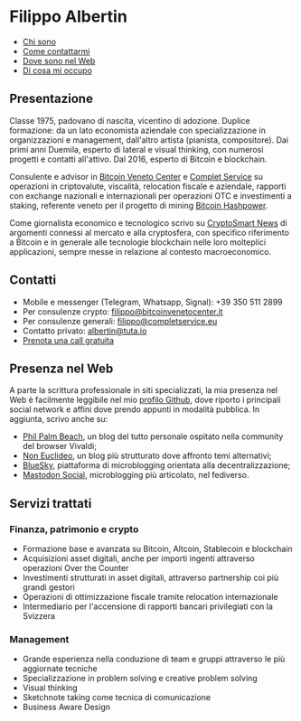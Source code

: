 # Filippo Albertin

* [Chi sono](#presentazione)
* [Come contattarmi](#contatti)
* [Dove sono nel Web](#presenza-nel-web)
* [Di cosa mi occupo](#servizi-trattati)

## Presentazione

Classe 1975, padovano di nascita, vicentino di adozione. Duplice formazione: da un lato economista aziendale con specializzazione in organizzazioni e management, dall'altro artista (pianista, compositore). Dai primi anni Duemila, esperto di lateral e visual thinking, con numerosi progetti e contatti all'attivo. Dal 2016, esperto di Bitcoin e blockchain.

Consulente e advisor in [Bitcoin Veneto Center](http://www.bitcoinvenetocenter.it) e [Complet Service](http://www.completservice.eu) su operazioni in criptovalute, viscalità, relocation fiscale e aziendale, rapporti con exchange nazionali e internazionali per operazioni OTC e investimenti a staking, referente veneto per il progetto di mining [Bitcoin Hashpower](https://bitcoinhash.io).

Come giornalista economico e tecnologico scrivo su [CryptoSmart News](https://cryptosmart.it/crypto-blog) di argomenti connessi al mercato e alla cryptosfera, con specifico riferimento a Bitcoin e in generale alle tecnologie blockchain nelle loro molteplici applicazioni, sempre messe in relazione al contesto macroeconomico.

## Contatti

* Mobile e messenger (Telegram, Whatsapp, Signal): +39 350 511 2899
* Per consulenze crypto: filippo@bitcoinvenetocenter.it
* Per consulenze generali: filippo@completservice.eu
* Contatto privato: albertin@tuta.io
* [Prenota una call gratuita](https://calendly.com/filippoalbertin/new-meeting)

## Presenza nel Web

A parte la scrittura professionale in siti specializzati, la mia presenza nel Web è facilmente leggibile nel mio [profilo Github](https://github.com/filippoalbertin), dove riporto i principali social network e affini dove prendo appunti in modalità pubblica. In aggiunta, scrivo anche su:

* [Phil Palm Beach](https://palmbeach.vivaldi.net/), un blog del tutto personale ospitato nella community del browser Vivaldi;
* [Non Euclideo](https://noneuclideo.noblogs.org/), un blog più strutturato dove affronto temi alternativi;
* [BlueSky](https://bsky.app/profile/filippoalbertin.bsky.social), piattaforma di microblogging orientata alla decentralizzazione;
* [Mastodon Social](https://mastodon.social/@philpalmbeach), microblogging più articolato, nel fediverso.

## Servizi trattati

### Finanza, patrimonio e crypto

  * Formazione base e avanzata su Bitcoin, Altcoin, Stablecoin e blockchain
  * Acquisizioni asset digitali, anche per importi ingenti attraverso operazioni Over the Counter
  * Investimenti strutturati in asset digitali, attraverso partnership coi più grandi gestori
  * Operazioni di ottimizzazione fiscale tramite relocation internazionale
  * Intermediario per l'accensione di rapporti bancari privilegiati con la Svizzera

### Management

* Grande esperienza nella conduzione di team e gruppi attraverso le più aggiornate tecniche
* Specializzazione in problem solving e creative problem solving
* Visual thinking
* Sketchnote taking come tecnica di comunicazione
* Business Aware Design

